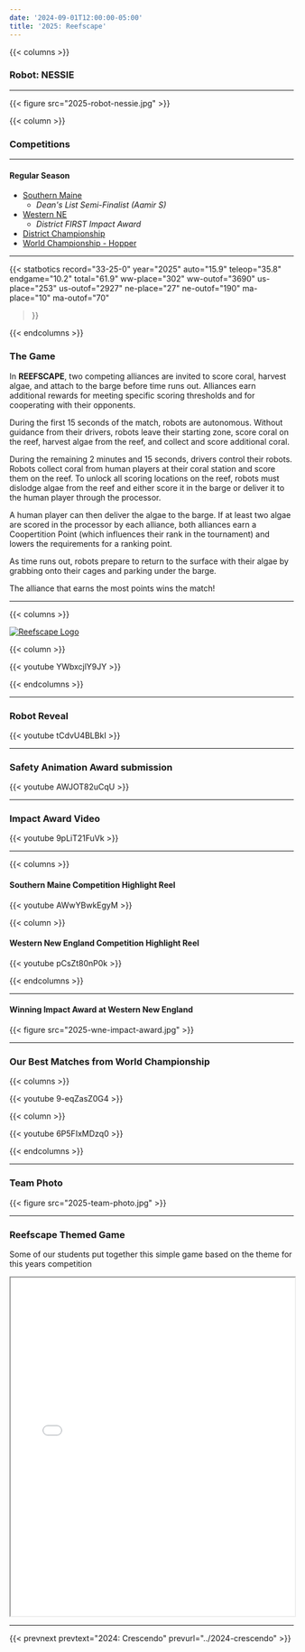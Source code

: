 ```yaml
---
date: '2024-09-01T12:00:00-05:00'
title: '2025: Reefscape'
---
```


{{< columns >}}

### Robot: NESSIE

---

{{< figure src="2025-robot-nessie.jpg" >}}

{{< column >}}

### Competitions

---

#### Regular Season

* [Southern Maine](https://www.thebluealliance.com/event/2025mefal)
  * _Dean's List Semi-Finalist (Aamir S)_
* [Western NE](https://www.thebluealliance.com/event/2025mawne)
  * _District FIRST Impact Award_
* [District Championship](https://www.thebluealliance.com/event/2025necmp)
* [World Championship - Hopper](https://www.thebluealliance.com/event/2025hop)

---

{{< statbotics
    record="33-25-0" year="2025"
    auto="15.9" teleop="35.8" endgame="10.2" total="61.9"
    ww-place="302" ww-outof="3690"
    us-place="253" us-outof="2927"
    ne-place="27"  ne-outof="190"
    ma-place="10"  ma-outof="70"
>}}

{{< endcolumns >}}

### The Game

In **REEFSCAPE**, two competing alliances are invited to score coral, harvest algae, and attach to the barge before time runs out. Alliances earn additional rewards for meeting specific scoring thresholds and for cooperating with their opponents.

During the first 15 seconds of the match, robots are autonomous. Without guidance from their drivers, robots leave their starting zone, score coral on the reef, harvest algae from the reef, and collect and score additional coral.

During the remaining 2 minutes and 15 seconds, drivers control their robots. Robots collect coral from human players at their coral station and score them on the reef. To unlock all scoring locations on the reef, robots must dislodge algae from the reef and either score it in the barge or deliver it to the human player through the processor.

A human player can then deliver the algae to the barge. If at least two algae are scored in the processor by each alliance, both alliances earn a Coopertition Point (which influences their rank in the tournament) and lowers the requirements for a ranking point.

As time runs out, robots prepare to return to the surface with their algae by grabbing onto their cages and
parking under the barge.

The alliance that earns the most points wins the match!

---

{{< columns >}}

[![Reefscape Logo](reefscape-frc-logo.png)]()

{{< column >}}

{{< youtube YWbxcjlY9JY >}}

{{< endcolumns >}}

---

### Robot Reveal

{{< youtube tCdvU4BLBkI >}}

---

### Safety Animation Award submission

{{< youtube AWJOT82uCqU >}}

---

### Impact Award Video

{{< youtube 9pLiT21FuVk >}}

---

{{< columns >}}

#### Southern Maine Competition Highlight Reel

{{< youtube AWwYBwkEgyM >}}

{{< column >}}

#### Western New England Competition Highlight Reel

{{< youtube pCsZt80nP0k >}}

{{< endcolumns >}}

---

#### Winning Impact Award at Western New England

{{< figure src="2025-wne-impact-award.jpg" >}}


---

### Our Best Matches from World Championship

{{< columns >}}

{{< youtube 9-eqZasZ0G4 >}}

{{< column >}}

{{< youtube 6P5FIxMDzq0 >}}

{{< endcolumns >}}

---

### Team Photo

{{< figure src="2025-team-photo.jpg" >}}

---

### Reefscape Themed Game

Some of our students put together this simple game based on the theme for this years competition


<iframe width="100%" height="600" name="iframe" src="/2025-reefscape-trash-game/index.html"></iframe>

---

{{< prevnext prevtext="2024: Crescendo" prevurl="../2024-crescendo" >}}


